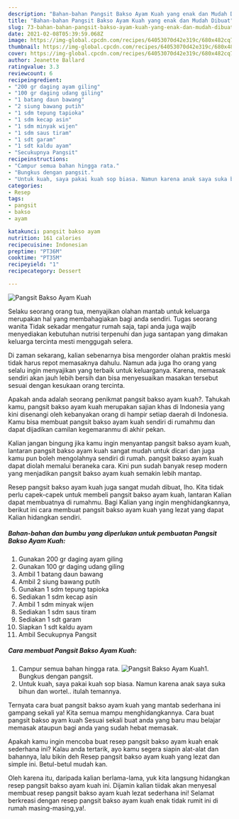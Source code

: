 ```yaml
---
description: "Bahan-bahan Pangsit Bakso Ayam Kuah yang enak dan Mudah Dibuat"
title: "Bahan-bahan Pangsit Bakso Ayam Kuah yang enak dan Mudah Dibuat"
slug: 73-bahan-bahan-pangsit-bakso-ayam-kuah-yang-enak-dan-mudah-dibuat
date: 2021-02-08T05:39:59.068Z
image: https://img-global.cpcdn.com/recipes/64053070d42e319c/680x482cq70/pangsit-bakso-ayam-kuah-foto-resep-utama.jpg
thumbnail: https://img-global.cpcdn.com/recipes/64053070d42e319c/680x482cq70/pangsit-bakso-ayam-kuah-foto-resep-utama.jpg
cover: https://img-global.cpcdn.com/recipes/64053070d42e319c/680x482cq70/pangsit-bakso-ayam-kuah-foto-resep-utama.jpg
author: Jeanette Ballard
ratingvalue: 3.3
reviewcount: 6
recipeingredient:
- "200 gr daging ayam giling"
- "100 gr daging udang giling"
- "1 batang daun bawang"
- "2 siung bawang putih"
- "1 sdm tepung tapioka"
- "1 sdm kecap asin"
- "1 sdm minyak wijen"
- "1 sdm saus tiram"
- "1 sdt garam"
- "1 sdt kaldu ayam"
- "Secukupnya Pangsit"
recipeinstructions:
- "Campur semua bahan hingga rata."
- "Bungkus dengan pangsit."
- "Untuk kuah, saya pakai kuah sop biasa. Namun karena anak saya suka bihun dan wortel.. itulah temannya."
categories:
- Resep
tags:
- pangsit
- bakso
- ayam

katakunci: pangsit bakso ayam 
nutrition: 161 calories
recipecuisine: Indonesian
preptime: "PT36M"
cooktime: "PT35M"
recipeyield: "1"
recipecategory: Dessert

---
```



![Pangsit Bakso Ayam Kuah](https://img-global.cpcdn.com/recipes/64053070d42e319c/680x482cq70/pangsit-bakso-ayam-kuah-foto-resep-utama.jpg)

Selaku seorang orang tua, menyajikan olahan mantab untuk keluarga merupakan hal yang membahagiakan bagi anda sendiri. Tugas seorang  wanita Tidak sekadar mengatur rumah saja, tapi anda juga wajib menyediakan kebutuhan nutrisi terpenuhi dan juga santapan yang dimakan keluarga tercinta mesti menggugah selera.

Di zaman  sekarang, kalian sebenarnya bisa mengorder olahan praktis meski tidak harus repot memasaknya dahulu. Namun ada juga lho orang yang selalu ingin menyajikan yang terbaik untuk keluarganya. Karena, memasak sendiri akan jauh lebih bersih dan bisa menyesuaikan masakan tersebut sesuai dengan kesukaan orang tercinta. 



Apakah anda adalah seorang penikmat pangsit bakso ayam kuah?. Tahukah kamu, pangsit bakso ayam kuah merupakan sajian khas di Indonesia yang kini disenangi oleh kebanyakan orang di hampir setiap daerah di Indonesia. Kamu bisa membuat pangsit bakso ayam kuah sendiri di rumahmu dan dapat dijadikan camilan kegemaranmu di akhir pekan.

Kalian jangan bingung jika kamu ingin menyantap pangsit bakso ayam kuah, lantaran pangsit bakso ayam kuah sangat mudah untuk dicari dan juga kamu pun boleh mengolahnya sendiri di rumah. pangsit bakso ayam kuah dapat diolah memalui beraneka cara. Kini pun sudah banyak resep modern yang menjadikan pangsit bakso ayam kuah semakin lebih mantap.

Resep pangsit bakso ayam kuah juga sangat mudah dibuat, lho. Kita tidak perlu capek-capek untuk membeli pangsit bakso ayam kuah, lantaran Kalian dapat membuatnya di rumahmu. Bagi Kalian yang ingin menghidangkannya, berikut ini cara membuat pangsit bakso ayam kuah yang lezat yang dapat Kalian hidangkan sendiri.

<!--inarticleads1-->

##### Bahan-bahan dan bumbu yang diperlukan untuk pembuatan Pangsit Bakso Ayam Kuah:

1. Gunakan 200 gr daging ayam giling
1. Gunakan 100 gr daging udang giling
1. Ambil 1 batang daun bawang
1. Ambil 2 siung bawang putih
1. Gunakan 1 sdm tepung tapioka
1. Sediakan 1 sdm kecap asin
1. Ambil 1 sdm minyak wijen
1. Sediakan 1 sdm saus tiram
1. Sediakan 1 sdt garam
1. Siapkan 1 sdt kaldu ayam
1. Ambil Secukupnya Pangsit




<!--inarticleads2-->

##### Cara membuat Pangsit Bakso Ayam Kuah:

1. Campur semua bahan hingga rata.
<img src="https://img-global.cpcdn.com/steps/9176c246b759fea9/160x128cq70/pangsit-bakso-ayam-kuah-langkah-memasak-1-foto.jpg" alt="Pangsit Bakso Ayam Kuah">1. Bungkus dengan pangsit.
1. Untuk kuah, saya pakai kuah sop biasa. Namun karena anak saya suka bihun dan wortel.. itulah temannya.




Ternyata cara buat pangsit bakso ayam kuah yang mantab sederhana ini gampang sekali ya! Kita semua mampu menghidangkannya. Cara buat pangsit bakso ayam kuah Sesuai sekali buat anda yang baru mau belajar memasak ataupun bagi anda yang sudah hebat memasak.

Apakah kamu ingin mencoba buat resep pangsit bakso ayam kuah enak sederhana ini? Kalau anda tertarik, ayo kamu segera siapin alat-alat dan bahannya, lalu bikin deh Resep pangsit bakso ayam kuah yang lezat dan simple ini. Betul-betul mudah kan. 

Oleh karena itu, daripada kalian berlama-lama, yuk kita langsung hidangkan resep pangsit bakso ayam kuah ini. Dijamin kalian tiidak akan menyesal membuat resep pangsit bakso ayam kuah lezat sederhana ini! Selamat berkreasi dengan resep pangsit bakso ayam kuah enak tidak rumit ini di rumah masing-masing,ya!.

